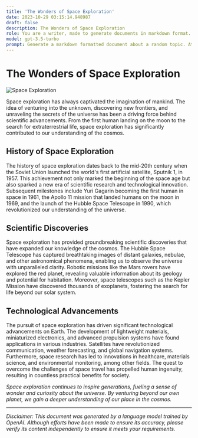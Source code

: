 ```yaml
---
title: 'The Wonders of Space Exploration'
date: 2023-10-29 03:15:14.948987
draft: false
description: The Wonders of Space Exploration
role: You are a writer, made to generate documents in markdown format. It is very important that all of the documents you generate are in valid markdown format.
model: gpt-3.5-turbo
prompt: Generate a markdown formatted document about a random topic. At the bottom, include a disclaimer explaining that the document was generated by you. The first line of the document should be the title. Make sure that the entire document is in proper markdown format, using a mix of various tags to make the document visually appealing.
---
```


# The Wonders of Space Exploration

![Space Exploration](https://images.unsplash.com/photo-1541089636609-9e1a9e412713)

Space exploration has always captivated the imagination of mankind. The idea of venturing into the unknown, discovering new frontiers, and unraveling the secrets of the universe has been a driving force behind scientific advancements. From the first human landing on the moon to the search for extraterrestrial life, space exploration has significantly contributed to our understanding of the cosmos.

## History of Space Exploration

The history of space exploration dates back to the mid-20th century when the Soviet Union launched the world's first artificial satellite, Sputnik 1, in 1957. This achievement not only marked the beginning of the space age but also sparked a new era of scientific research and technological innovation. Subsequent milestones include Yuri Gagarin becoming the first human in space in 1961, the Apollo 11 mission that landed humans on the moon in 1969, and the launch of the Hubble Space Telescope in 1990, which revolutionized our understanding of the universe.

## Scientific Discoveries

Space exploration has provided groundbreaking scientific discoveries that have expanded our knowledge of the cosmos. The Hubble Space Telescope has captured breathtaking images of distant galaxies, nebulae, and other astronomical phenomena, enabling us to observe the universe with unparalleled clarity. Robotic missions like the Mars rovers have explored the red planet, revealing valuable information about its geology and potential for habitation. Moreover, space telescopes such as the Kepler Mission have discovered thousands of exoplanets, fostering the search for life beyond our solar system.

## Technological Advancements

The pursuit of space exploration has driven significant technological advancements on Earth. The development of lightweight materials, miniaturized electronics, and advanced propulsion systems have found applications in various industries. Satellites have revolutionized communication, weather forecasting, and global navigation systems. Furthermore, space research has led to innovations in healthcare, materials science, and environmental monitoring, among other fields. The quest to overcome the challenges of space travel has propelled human ingenuity, resulting in countless practical benefits for society.

_Space exploration continues to inspire generations, fueling a sense of wonder and curiosity about the universe. By venturing beyond our own planet, we gain a deeper understanding of our place in the cosmos._

---

*Disclaimer: This document was generated by a language model trained by OpenAI. Although efforts have been made to ensure its accuracy, please verify its content independently to ensure it meets your requirements.*